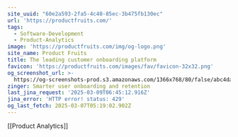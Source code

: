 ```yaml
---
site_uuid: "60e2a593-2fa5-4c40-85ec-3b475fb130ec"
url: 'https://productfruits.com/'
tags:
  - Software-Development
  - Product-Analytics
image: 'https://productfruits.com/img/og-logo.png'
site_name: Product Fruits
title: The leading customer onboarding platform
favicon: 'https://productfruits.com/images/fav/favicon-32x32.png'
og_screenshot_url: >-
  https://og-screenshots-prod.s3.amazonaws.com/1366x768/80/false/abc4daaa867585d47da64dba24cf4110364abf79f33eb19275afe0fb9fc37c06.jpeg
zinger: Smarter user onboarding and retention
last_jina_request: '2025-03-09T06:45:12.916Z'
jina_error: 'HTTP error! status: 429'
og_last_fetch: 2025-03-07T05:19:02.902Z
---
```

[[Product Analytics]]
